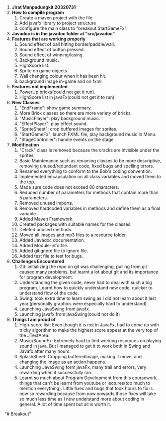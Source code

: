 
1. <b>Jirat Manpadungkit 20320731</b>
2. <b>How to compile program</b>
   1. Create a maven project with the file
   2. Add javafx library to project structure
   3. configure the main class to "breakout.StartGameFx".
3. <b>Javadoc is in the javadoc folder at "src/javadoc"</b>
4. <b>Features that are working properly</b>
   1. Sound effect of ball hitting border/paddle/wall.
   2. Sound effect of button pressed.
   3. Sound effect of winning/losing.
   4. Background music.
   5. HighScore list.
   6. Sprite on game objects.
   7. Wall changing colour when it has been hit.
   8. background image in-game and on fxml.
5. <b>Features not implemented</b>
   1. PowerUp bricks(could not get it run).
   2. HighScore list in javaFx(could not get it to run).
6. <b>New Classes</b>
   1. "EndFrame": show game summary.
   2. More Brick classes so there are more variety of bricks.
   3. "MusicPlayer": play background music.
   4. "EffectPlayer": play effect sound.
   5. "SpriteSheet": crop buffered images for sprites.
   6. "StartGameFx": launch FXML file, play background music in Menu.
   7. "StageController": handle events on the stage.
7. <b>Modification</b>
   1. "Crack" class is removed because the cracks are invisible under the sprites.
   2. Basic Maintenance such as renaming classes to be more descriptive,   removing unused/redundant code, fixed bugs and spelling errors.
   3. Renamed everything to conform to the Bob's coding convention.
   4. Implemented encapsulation on all class variables and moved them to the top.
   5. Made sure code does not exceed 80 characters.
   6. Reduced number of parameters for methods that contain more than 5 parameters.
   7. Removed unused imports.
   8. Removed hardcoded variables in methods and define them as a final variable.
   9. Added Maven Framework.
   10. Created packages with suitable names for the classes.
   11. Deleted unused methods.
   12. Moved all images and mp3 files to a resource folder.
   13. Added Javadoc documentation.
   14. Added Module-info file.
   15. Added gitignore file to ignore file.
   16. Added test file to test for bugs.
8. <b>Challenges Encountered</b>
   1. Git: initializing the repo on git was challenging, pulling from git caused many problems, but learnt a lot about git and its importance for program development.
   2. Understanding the given code, never had to deal with such a big program. Learnt how to quickly understand new code, quicker to understand flow of the code.
   3. Swing: took extra time to learn swing,as I did not learn about it last year.(personally graphics were especially hard to understand).
   4. Launching JavaSwing from javafx.
   5. Launching javafx from javaSwing(could not do it)
9. <b>Things I am proud of</b>
    1. High-score list: Even though it is not in JavaFx, had to come up with tricky algorithm to make the highest score appear at the very top of the JTextArea.
    2. Music/SoundFx: Extremely hard to find working resources on playing sound in java.  But I managed to get it to work both in Swing and Javafx after many hours.
    3. SplashSheet: Cropping bufferedImage, making it move, and changing the image as an action happens.
    4. Launching JavaSwing form javaFx, many trail and errors, very rewarding when it successfully ran.
    5. Learnt so much about Program Development from this coursework, things that can't be learnt from youtube or lectures(too much to mention everything).  Little fixes and bugs that took hours to fix is now so rewarding because from now onwards   those fixes will take so much less time as I now understand more about coding in general. A lot of time spent but all is worth it.

"# Breakout" 
